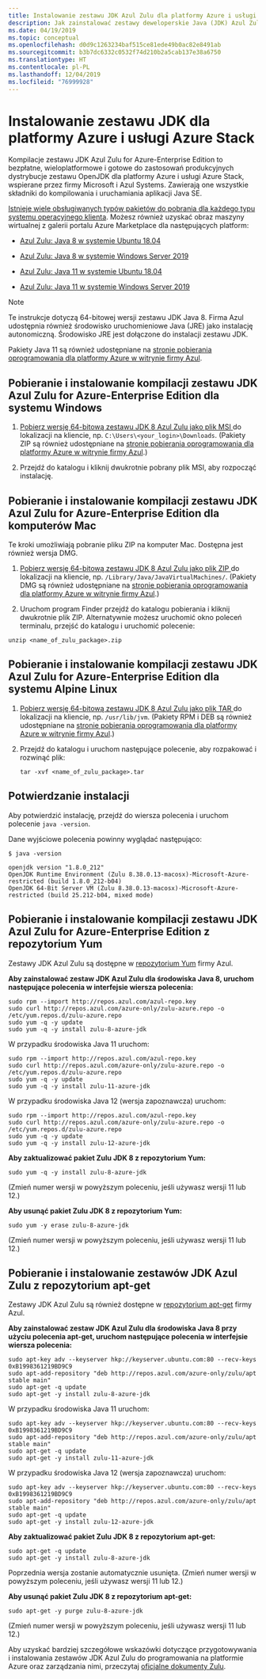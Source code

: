 ```yaml
---
title: Instalowanie zestawu JDK Azul Zulu dla platformy Azure i usługi Azure Stack
description: Jak zainstalować zestawy deweloperskie Java (JDK) Azul Zulu do wdrażania na platformie Azure na komputerach z systemem Windows i Linux oraz komputerach Mac
ms.date: 04/19/2019
ms.topic: conceptual
ms.openlocfilehash: d0d9c1263234baf515ce81ede49b0ac82e8491ab
ms.sourcegitcommit: b3b7dc6332c0532f74d210b2a5cab137e38a6750
ms.translationtype: HT
ms.contentlocale: pl-PL
ms.lasthandoff: 12/04/2019
ms.locfileid: "76999928"
---
```

# <a name="install-the-jdk-for-azure-and-azure-stack"></a>Instalowanie zestawu JDK dla platformy Azure i usługi Azure Stack

Kompilacje zestawu JDK Azul Zulu for Azure-Enterprise Edition to bezpłatne, wieloplatformowe i gotowe do zastosowań produkcyjnych dystrybucje zestawu OpenJDK dla platformy Azure i usługi Azure Stack, wspierane przez firmy Microsoft i Azul Systems. Zawierają one wszystkie składniki do kompilowania i uruchamiania aplikacji Java SE.

[Istnieje wiele obsługiwanych typów pakietów do pobrania dla każdego typu systemu operacyjnego klienta](https://www.azul.com/downloads/azure-only/zulu/). Możesz również uzyskać obraz maszyny wirtualnej z galerii portalu Azure Marketplace dla następujących platform:

  * [Azul Zulu: Java 8 w systemie Ubuntu 18.04](https://azuremarketplace.microsoft.com/marketplace/apps/azul.azul-zulu8-ubuntu-1804)
  * [Azul Zulu: Java 8 w systemie Windows Server 2019](https://azuremarketplace.microsoft.com/marketplace/apps/azul.azul-zulu8-windows-2019)
  
  * [Azul Zulu: Java 11 w systemie Ubuntu 18.04](https://azuremarketplace.microsoft.com/marketplace/apps/azul.azul-zulu11-ubuntu-1804)
  * [Azul Zulu: Java 11 w systemie Windows Server 2019](https://azuremarketplace.microsoft.com/marketplace/apps/azul.azul-zulu11-windows-2019)


> [!NOTE]
> Te instrukcje dotyczą 64-bitowej wersji zestawu JDK Java 8. Firma Azul udostępnia również środowisko uruchomieniowe Java (JRE) jako instalację autonomiczną. Środowisko JRE jest dołączone do instalacji zestawu JDK.
>
>  Pakiety Java 11 są również udostępniane na [stronie pobierania oprogramowania dla platformy Azure w witrynie firmy Azul](https://www.azul.com/downloads/azure-only/zulu/).

## <a name="download-and-install-the-azul-zulu-for-azure---enterprise-edition-jdk-builds-for-windows"></a>Pobieranie i instalowanie kompilacji zestawu JDK Azul Zulu for Azure-Enterprise Edition dla systemu Windows 

1. [Pobierz wersję 64-bitową zestawu  JDK 8 Azul Zulu jako plik MSI ](https://repos.azul.com/azure-only/zulu/packages/zulu-11/11.0.3/zulu-11-azure-jdk_11.31.11-11.0.3-win_x64.msi) do lokalizacji na kliencie, np. `C:\Users\<your_login>\Downloads`. (Pakiety ZIP są również udostępniane na [stronie pobierania oprogramowania dla platformy Azure w witrynie firmy Azul](https://www.azul.com/downloads/azure-only/zulu/).)

2. Przejdź do katalogu i kliknij dwukrotnie pobrany plik MSI, aby rozpocząć instalację.

## <a name="download-and-install-the-azul-zulu-for-azure---enterprise-edition-jdk-builds-for-mac"></a>Pobieranie i instalowanie kompilacji zestawu JDK Azul Zulu for Azure-Enterprise Edition dla komputerów Mac 

Te kroki umożliwiają pobranie pliku ZIP na komputer Mac. Dostępna jest również wersja DMG.

1. [Pobierz wersję 64-bitową zestawu JDK 8 Azul Zulu jako plik ZIP ](https://repos.azul.com/azure-only/zulu/packages/zulu-11/11.0.3/zulu-11-azure-jdk_11.31.11-11.0.3-macosx_x64.zip) do lokalizacji na kliencie, np. `/Library/Java/JavaVirtualMachines/`. (Pakiety DMG są również udostępniane na [stronie pobierania oprogramowania dla platformy Azure w witrynie firmy Azul](https://www.azul.com/downloads/azure-only/zulu/).)

2. Uruchom program Finder przejdź do katalogu pobierania i kliknij dwukrotnie plik ZIP. Alternatywnie możesz uruchomić okno poleceń terminalu, przejść do katalogu i uruchomić polecenie:

```cli
unzip <name_of_zulu_package>.zip
```

## <a name="download-and-install-the-azul-zulu-for-azure---enterprise-edition-jdk-builds-for-alpine-linux"></a>Pobieranie i instalowanie kompilacji zestawu JDK Azul Zulu for Azure-Enterprise Edition dla systemu Alpine Linux

1. [Pobierz wersję 64-bitową zestawu JDK 8 Azul Zulu jako plik TAR ](https://repos.azul.com/azure-only/zulu/packages/zulu-11/11.0.3/zulu-11-azure-jdk_11.31.11-11.0.3-linux_x64.tar.gz) do lokalizacji na kliencie, np. `/usr/lib/jvm`. (Pakiety RPM i DEB są również udostępniane na [stronie pobierania oprogramowania dla platformy Azure w witrynie firmy Azul](https://www.azul.com/downloads/azure-only/zulu/).)

2. Przejdź do katalogu i uruchom następujące polecenie, aby rozpakować i rozwinąć plik:

    ```cli
    tar -xvf <name_of_zulu_package>.tar
    ```

## <a name="confirm-your-installation"></a>Potwierdzanie instalacji

Aby potwierdzić instalację, przejdź do wiersza polecenia i uruchom polecenie `java -version`.

Dane wyjściowe polecenia powinny wyglądać następująco:

```cli
$ java -version

openjdk version "1.8.0_212"
OpenJDK Runtime Environment (Zulu 8.38.0.13-macosx)-Microsoft-Azure-restricted (build 1.8.0_212-b04)
OpenJDK 64-Bit Server VM (Zulu 8.38.0.13-macosx)-Microsoft-Azure-restricted (build 25.212-b04, mixed mode)

```

## <a name="download-and-install-the-azul-zulu-for-azure---enterprise-edition-jdks-from-a-yum-repository"></a>Pobieranie i instalowanie kompilacji zestawu JDK Azul Zulu for Azure-Enterprise Edition z repozytorium Yum

Zestawy JDK Azul Zulu są dostępne w [repozytorium Yum](https://repos.azul.com/azure-only/zulu-azure.repo) firmy Azul.

**Aby zainstalować zestaw JDK Azul Zulu dla środowiska Java 8, uruchom następujące polecenia w interfejsie wiersza polecenia:**

```cli
sudo rpm --import http://repos.azul.com/azul-repo.key
sudo curl http://repos.azul.com/azure-only/zulu-azure.repo -o /etc/yum.repos.d/zulu-azure.repo
sudo yum -q -y update
sudo yum -q -y install zulu-8-azure-jdk
```

W przypadku środowiska Java 11 uruchom:

```cli
sudo rpm --import http://repos.azul.com/azul-repo.key
sudo curl http://repos.azul.com/azure-only/zulu-azure.repo -o /etc/yum.repos.d/zulu-azure.repo
sudo yum -q -y update
sudo yum -q -y install zulu-11-azure-jdk
```

W przypadku środowiska Java 12 (wersja zapoznawcza) uruchom:

```cli
sudo rpm --import http://repos.azul.com/azul-repo.key
sudo curl http://repos.azul.com/azure-only/zulu-azure.repo -o /etc/yum.repos.d/zulu-azure.repo
sudo yum -q -y update
sudo yum -q -y install zulu-12-azure-jdk
```

**Aby zaktualizować pakiet Zulu JDK 8 z repozytorium Yum:**

```cli
sudo yum -q -y install zulu-8-azure-jdk
```

(Zmień numer wersji w powyższym poleceniu, jeśli używasz wersji 11 lub 12.)

**Aby usunąć pakiet Zulu JDK 8 z repozytorium Yum:**

```cli
sudo yum -y erase zulu-8-azure-jdk
```
(Zmień numer wersji w powyższym poleceniu, jeśli używasz wersji 11 lub 12.)

## <a name="download-and-install-the-azul-zulu-jdks-from-an-apt-get-repository"></a>Pobieranie i instalowanie zestawów JDK Azul Zulu z repozytorium apt-get

Zestawy JDK Azul Zulu są również dostępne w [repozytorium apt-get](https://repos.azul.com/azure-only/zulu/apt) firmy Azul.

**Aby zainstalować zestaw JDK Azul Zulu dla środowiska Java 8 przy użyciu polecenia apt-get, uruchom następujące polecenia w interfejsie wiersza polecenia:**

```cli
sudo apt-key adv --keyserver hkp://keyserver.ubuntu.com:80 --recv-keys 0xB1998361219BD9C9
sudo apt-add-repository "deb http://repos.azul.com/azure-only/zulu/apt stable main"
sudo apt-get -q update
sudo apt-get -y install zulu-8-azure-jdk
```

W przypadku środowiska Java 11 uruchom:

```cli
sudo apt-key adv --keyserver hkp://keyserver.ubuntu.com:80 --recv-keys 0xB1998361219BD9C9
sudo apt-add-repository "deb http://repos.azul.com/azure-only/zulu/apt stable main"
sudo apt-get -q update
sudo apt-get -y install zulu-11-azure-jdk
```

W przypadku środowiska Java 12 (wersja zapoznawcza) uruchom:

```cli
sudo apt-key adv --keyserver hkp://keyserver.ubuntu.com:80 --recv-keys 0xB1998361219BD9C9
sudo apt-add-repository "deb http://repos.azul.com/azure-only/zulu/apt stable main"
sudo apt-get -q update
sudo apt-get -y install zulu-12-azure-jdk
```

**Aby zaktualizować pakiet Zulu JDK 8 z repozytorium apt-get:**

```cli
sudo apt-get -q update
sudo apt-get -y install zulu-8-azure-jdk
```

Poprzednia wersja zostanie automatycznie usunięta.
(Zmień numer wersji w powyższym poleceniu, jeśli używasz wersji 11 lub 12.)

**Aby usunąć pakiet Zulu JDK 8 z repozytorium apt-get:**

```cli
sudo apt-get -y purge zulu-8-azure-jdk
```

(Zmień numer wersji w powyższym poleceniu, jeśli używasz wersji 11 lub 12.)

Aby uzyskać bardziej szczegółowe wskazówki dotyczące przygotowywania i instalowania zestawów JDK Azul Zulu do programowania na platformie Azure oraz zarządzania nimi, przeczytaj [oficjalne dokumenty Zulu](https://docs.azul.com/zulu/zuludocs/index.htm).

